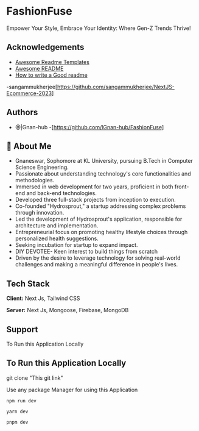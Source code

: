 
# FashionFuse


Empower Your Style, Embrace Your Identity: Where Gen-Z Trends Thrive!




## Acknowledgements

 - [Awesome Readme Templates](https://awesomeopensource.com/project/elangosundar/awesome-README-templates)
 - [Awesome README](https://github.com/matiassingers/awesome-readme)
 - [How to write a Good readme](https://bulldogjob.com/news/449-how-to-write-a-good-readme-for-your-github-project)

-sangammukherjee[https://github.com/sangammukherjee/NextJS-Ecommerce-2023]
## Authors

- @|Gnan-hub -[https://github.com/lGnan-hub/FashionFuse]


## 🚀 About Me
- Gnaneswar, Sophomore at KL University, pursuing B.Tech in Computer Science Engineering.
- Passionate about understanding technology's core functionalities and methodologies.
- Immersed in web development for two years, proficient in both front-end and back-end technologies.
- Developed three full-stack projects from inception to execution.
- Co-founded "Hydrosprout," a startup addressing complex problems through innovation.
- Led the development of Hydrosprout's application, responsible for architecture and implementation.
- Entrepreneurial focus on promoting healthy lifestyle choices through personalized health suggestions.
- Seeking incubation for startup to expand impact.
- DIY DEVOTEE- Keen interest to build things from scratch 
- Driven by the desire to leverage technology for solving real-world challenges and making a meaningful difference in people's lives.

## Tech Stack

**Client:** Next Js, Tailwind CSS

**Server:** Next Js, Mongoose, Firebase, MongoDB


## Support

To Run this Application Locally 


## To Run this Application Locally

git clone "This git link"

Use any package Manager for using this Application

```npm run dev```
    
```yarn dev```

```pnpm dev```
